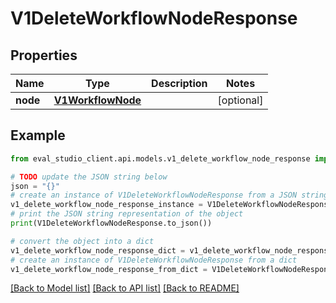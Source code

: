 # V1DeleteWorkflowNodeResponse


## Properties

Name | Type | Description | Notes
------------ | ------------- | ------------- | -------------
**node** | [**V1WorkflowNode**](V1WorkflowNode.md) |  | [optional] 

## Example

```python
from eval_studio_client.api.models.v1_delete_workflow_node_response import V1DeleteWorkflowNodeResponse

# TODO update the JSON string below
json = "{}"
# create an instance of V1DeleteWorkflowNodeResponse from a JSON string
v1_delete_workflow_node_response_instance = V1DeleteWorkflowNodeResponse.from_json(json)
# print the JSON string representation of the object
print(V1DeleteWorkflowNodeResponse.to_json())

# convert the object into a dict
v1_delete_workflow_node_response_dict = v1_delete_workflow_node_response_instance.to_dict()
# create an instance of V1DeleteWorkflowNodeResponse from a dict
v1_delete_workflow_node_response_from_dict = V1DeleteWorkflowNodeResponse.from_dict(v1_delete_workflow_node_response_dict)
```
[[Back to Model list]](../README.md#documentation-for-models) [[Back to API list]](../README.md#documentation-for-api-endpoints) [[Back to README]](../README.md)


